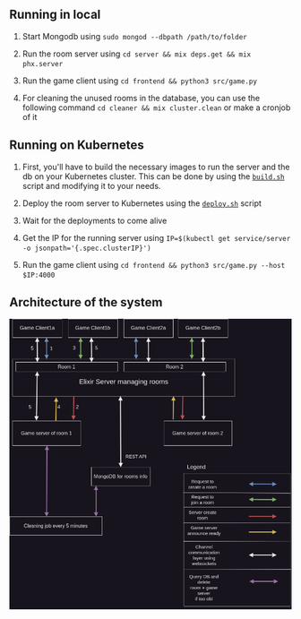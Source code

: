 ## Running in local

1. Start Mongodb using `sudo mongod --dbpath /path/to/folder`
   
2. Run the room server using `cd server && mix deps.get && mix phx.server`

3. Run the game client using `cd frontend && python3 src/game.py`

4. For cleaning the unused rooms in the database, you can use the following command `cd cleaner && mix cluster.clean` or make a cronjob of it

## Running on Kubernetes

1. First, you'll have to build the necessary images to run the server and the db on your Kubernetes cluster.
   This can be done by using the [`build.sh`](./build.sh) script and modifying it to your needs.

2. Deploy the room server to Kubernetes using the [`deploy.sh`](./deploy.sh) script

3. Wait for the deployments to come alive

4. Get the IP for the running server using `IP=$(kubectl get service/server -o jsonpath='{.spec.clusterIP}')`

5. Run the game client using `cd frontend && python3 src/game.py --host $IP:4000`

## Architecture of the system

![](./doc/architecture.drawio.png)
